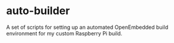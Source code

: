 auto-builder
============

A set of scripts for setting up an automated OpenEmbedded build environment for my custom Raspberry Pi build.
